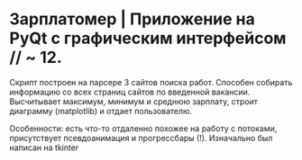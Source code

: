 # Зарплатомер | Приложение на PyQt с графическим интерфейсом // ~ 12.

Скрипт построен на парсере 3 сайтов поиска работ. Способен собирать информацию со всех страниц сайтов по введенной вакансии. Высчитывает
максимум, минимум и среднюю зарплату, строит диаграмму (matplotlib) и отдает пользователю.<br>

Особенности: есть что-то отдаленно похожее на работу с потоками, присутствует псевдоанимация и прогрессбары (!). Изначально был написан на tkinter
